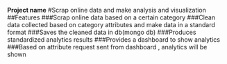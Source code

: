 **Project name**
#Scrap online data and make analysis and visualization
##Features
###Scrap online data based on a certain category
###Clean data collected based on category attributes and make data in a standard format
###Saves the cleaned data in db(mongo db)
###Produces standardized analytics results 
###Provides a dashboard to show analytics
###Based on attribute request sent from dashboard , analytics will be shown

